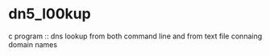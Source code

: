 # dn5_l00kup
c program ::  dns lookup from both command line and from text file connaing domain names
